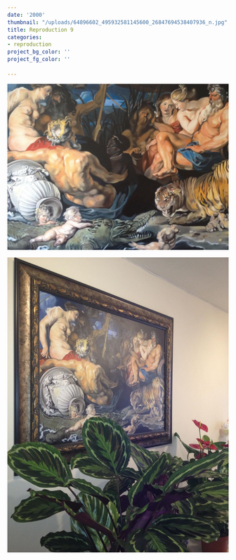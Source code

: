 ```yaml
---
date: '2000'
thumbnail: "/uploads/64896602_495932581145600_26847694538407936_n.jpg"
title: Reproduction 9
categories:
- reproduction
project_bg_color: ''
project_fg_color: ''

---
```

![](/uploads/64896602_495932581145600_26847694538407936_n.jpg)

![](/uploads/reproduction4.jpg)
